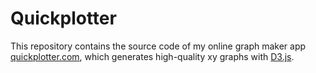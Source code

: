 # Quickplotter

This repository contains the source code of my online graph maker app [quickplotter.com](https://quickplotter.com), which
generates high-quality xy graphs with [D3.js](https://d3js.org/).
